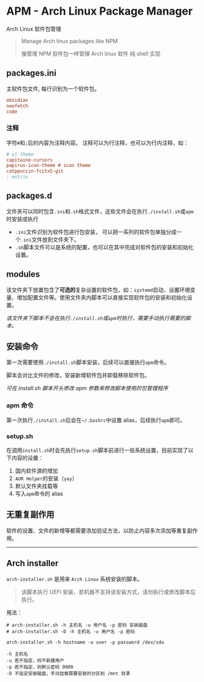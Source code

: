 # APM - Arch Linux Package Manager

Arch Linux 软件包管理

> Manage Arch linux packages like NPM
>
> 像管理 NPM 软件包一样管理 Arch linux 软件
> 纯 shell 实现

## packages.ini

主软件包文件, 每行识别为一个软件包。

```ini
obsidian
neofetch
code
```

### 注释

字符`#`和`;`后的内容为注释内容。 注释可以为行注释，也可以为行内注释，如：

```ini
# ui theme
capitaine-cursors
papirus-icon-theme # icon theme
catppuccin-fcitx5-git
; motrix
```

## packages.d

文件夹可以同时包含`.ini`和`.sh`格式文件，这些文件会在执行`./install.sh`或`apm`时安装或执行

- `.ini`文件识别为软件包进行包安装， 可以把一系列的软件包单独分成一个`.ini`文件放到文件夹下。
- `.sh`脚本文件可以是系统的配置，也可以在其中完成对软件包的安装和初始化设置。

## modules

该文件夹下放置包含了**可选的**复杂设置的软件包，如：`systemd`启动、设置环境变量、增加配置文件等。使用文件夹内脚本可以直接实现软件包的安装和初始化设置。

_该文件夹下脚本不会在执行`./install.sh`或`apm`时执行，需要手动执行需要的脚本。_

## 安装命令

第一次需要使用`./install.sh`脚本安装，后续可以直接执行`apm`命令。

脚本会对比文件的修改，安装新增软件包并卸载移除软件包。

_可在 install.sh 脚本开头修改 apm 参数来修改脚本使用的包管理程序_

### apm 命令

第一次执行`./install.sh`后会在`~/.bashrc`中设置 alias，后续执行`apm`即可。

### setup.sh

在调用`install.sh`时会先执行`setup.sh`脚本前进行一些系统设置，目前实现了以下内容的设置：

1. 国内软件源的增加
2. `AUR Helper`的安装（`yay`）
3. 默认文件夹挂载等
4. 写入`apm`命令的 alias

## 无重复副作用

软件的设置、文件的新增等都需要添加验证方法，以防止内容多次添加等重复副作用。

---

## Arch installer

`arch-installer.sh` 是用来 `Arch Linux` 系统安装的脚本。

> 该脚本执行 UEFI 安装，若机器不支持该安装方式，请勿执行或修改脚本后执行。

用法：

```shell
# arch-installer.sh -h 主机名 -u 用户名 -p 密码 安装磁盘
# arch-installer.sh -D -h 主机名 -u 用户名 -p 密码

arch-installer.sh -h hostname -u user -p password /dev/sda

-h 主机名
-u 若不指定，则不新建用户
-p 若不指定，则默认密码 0000
-D 不指定安装磁盘，手动挂载需要安装的分区到 /mnt 目录
```
